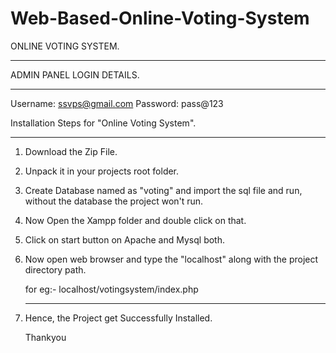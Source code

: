 # Web-Based-Online-Voting-System

  ONLINE VOTING SYSTEM.
  ------ ------ ------

  ADMIN PANEL LOGIN DETAILS.
  ----- ----- ----- -------

  Username: ssvps@gmail.com
  Password: pass@123


  Installation Steps for "Online Voting System".
  ------------ ----- --- ------- ------ -------

1) Download the Zip File.
2) Unpack it in your projects root folder.
3) Create Database named as "voting" and import the sql file and run, without the 
   database the project won't run.
4) Now Open the Xampp folder and double click on that.
5) Click on start button on Apache and Mysql both.
6) Now open web browser and type the "localhost" along with the project directory path.

   for eg:- localhost/votingsystem/index.php
   --- --  
7) Hence, the Project get Successfully Installed.

       
    Thankyou
     
